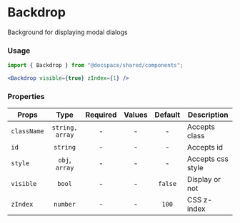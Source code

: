 # Backdrop

Background for displaying modal dialogs

### Usage

```js
import { Backdrop } from "@docspace/shared/components";
```

```jsx
<Backdrop visible={true} zIndex={1} />
```

### Properties

| Props       |      Type       | Required | Values | Default | Description       |
| ----------- | :-------------: | :------: | :----: | :-----: | ----------------- |
| `className` | `string, array` |    -     |   -    |    -    | Accepts class     |
| `id`        |    `string`     |    -     |   -    |    -    | Accepts id        |
| `style`     | `obj`, `array`  |    -     |   -    |    -    | Accepts css style |
| `visible`   |     `bool`      |    -     |   -    | `false` | Display or not    |
| `zIndex`    |    `number`     |    -     |   -    |  `100`  | CSS z-index       |

